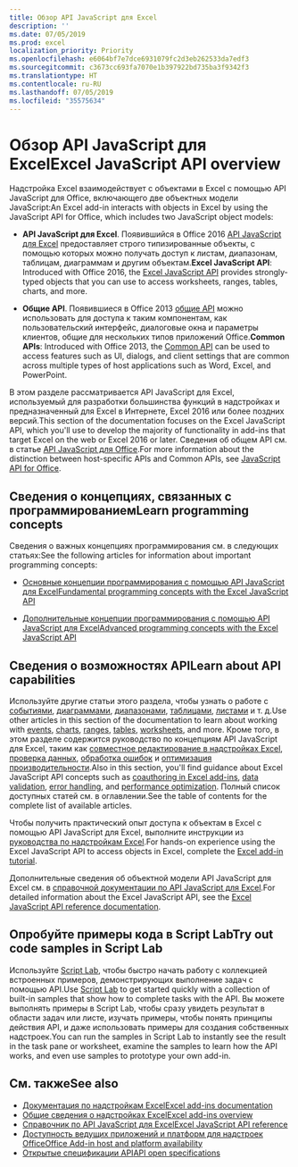```yaml
---
title: Обзор API JavaScript для Excel
description: ''
ms.date: 07/05/2019
ms.prod: excel
localization_priority: Priority
ms.openlocfilehash: e6064bf7e7dce6931079fc2d3eb262533da7edf3
ms.sourcegitcommit: c3673cc693fa7070e1b397922bd735ba3f9342f3
ms.translationtype: HT
ms.contentlocale: ru-RU
ms.lasthandoff: 07/05/2019
ms.locfileid: "35575634"
---
```

# <a name="excel-javascript-api-overview"></a><span data-ttu-id="72cf4-102">Обзор API JavaScript для Excel</span><span class="sxs-lookup"><span data-stu-id="72cf4-102">Excel JavaScript API overview</span></span>

<span data-ttu-id="72cf4-103">Надстройка Excel взаимодействует с объектами в Excel с помощью API JavaScript для Office, включающего две объектных модели JavaScript:</span><span class="sxs-lookup"><span data-stu-id="72cf4-103">An Excel add-in interacts with objects in Excel by using the JavaScript API for Office, which includes two JavaScript object models:</span></span>

* <span data-ttu-id="72cf4-104">**API JavaScript для Excel**. Появившийся в Office 2016 [API JavaScript для Excel](/javascript/api/excel) предоставляет строго типизированные объекты, с помощью которых можно получать доступ к листам, диапазонам, таблицам, диаграммам и другим объектам.</span><span class="sxs-lookup"><span data-stu-id="72cf4-104">**Excel JavaScript API**: Introduced with Office 2016, the [Excel JavaScript API](/javascript/api/excel) provides strongly-typed objects that you can use to access worksheets, ranges, tables, charts, and more.</span></span> 

* <span data-ttu-id="72cf4-105">**Общие API**. Появившиеся в Office 2013 [общие API](/javascript/api/office) можно использовать для доступа к таким компонентам, как пользовательский интерфейс, диалоговые окна и параметры клиентов, общие для нескольких типов приложений Office.</span><span class="sxs-lookup"><span data-stu-id="72cf4-105">**Common APIs**: Introduced with Office 2013, the [Common API](/javascript/api/office) can be used to access features such as UI, dialogs, and client settings that are common across multiple types of host applications such as Word, Excel, and PowerPoint.</span></span>

<span data-ttu-id="72cf4-106">В этом разделе рассматривается API JavaScript для Excel, используемый для разработки большинства функций в надстройках и предназначенный для Excel в Интернете, Excel 2016 или более поздних версий.</span><span class="sxs-lookup"><span data-stu-id="72cf4-106">This section of the documentation focuses on the Excel JavaScript API, which you'll use to develop the majority of functionality in add-ins that target Excel on the web or Excel 2016 or later.</span></span> <span data-ttu-id="72cf4-107">Сведения об общем API см. в статье [API JavaScript для Office](../javascript-api-for-office.md).</span><span class="sxs-lookup"><span data-stu-id="72cf4-107">For more information about the distinction between host-specific APIs and Common APIs, see [JavaScript API for Office](../javascript-api-for-office.md).</span></span> 

## <a name="learn-programming-concepts"></a><span data-ttu-id="72cf4-108">Сведения о концепциях, связанных с программированием</span><span class="sxs-lookup"><span data-stu-id="72cf4-108">Learn programming concepts</span></span>

<span data-ttu-id="72cf4-109">Сведения о важных концепциях программирования см. в следующих статьях:</span><span class="sxs-lookup"><span data-stu-id="72cf4-109">See the following articles for information about important programming concepts:</span></span>
 
- [<span data-ttu-id="72cf4-110">Основные концепции программирования с помощью API JavaScript для Excel</span><span class="sxs-lookup"><span data-stu-id="72cf4-110">Fundamental programming concepts with the Excel JavaScript API</span></span>](../../excel/excel-add-ins-core-concepts.md)

- [<span data-ttu-id="72cf4-111">Дополнительные концепции программирования с помощью API JavaScript для Excel</span><span class="sxs-lookup"><span data-stu-id="72cf4-111">Advanced programming concepts with the Excel JavaScript API</span></span>](../../excel/excel-add-ins-advanced-concepts.md)

## <a name="learn-about-api-capabilities"></a><span data-ttu-id="72cf4-112">Сведения о возможностях API</span><span class="sxs-lookup"><span data-stu-id="72cf4-112">Learn about API capabilities</span></span>

<span data-ttu-id="72cf4-113">Используйте другие статьи этого раздела, чтобы узнать о работе с [событиями](../../excel/excel-add-ins-events.md), [диаграммами](../../excel/excel-add-ins-charts.md), [диапазонами](../../excel/excel-add-ins-ranges.md), [таблицами](../../excel/excel-add-ins-tables.md), [листами](../../excel/excel-add-ins-worksheets.md) и т. д.</span><span class="sxs-lookup"><span data-stu-id="72cf4-113">Use other articles in this section of the documentation to learn about working with [events](../../excel/excel-add-ins-events.md), [charts](../../excel/excel-add-ins-charts.md), [ranges](../../excel/excel-add-ins-ranges.md), [tables](../../excel/excel-add-ins-tables.md), [worksheets](../../excel/excel-add-ins-worksheets.md), and more.</span></span> <span data-ttu-id="72cf4-114">Кроме того, в этом разделе содержится руководство по концепциям API JavaScript для Excel, таким как [совместное редактирование в надстройках Excel](../../excel/co-authoring-in-excel-add-ins.md), [проверка данных](../../excel/excel-add-ins-data-validation.md), [обработка ошибок](../../excel/excel-add-ins-error-handling.md) и [оптимизация производительности](../../excel/performance.md).</span><span class="sxs-lookup"><span data-stu-id="72cf4-114">Also in this section, you'll find guidance about Excel JavaScript API concepts such as [coauthoring in Excel add-ins](../../excel/co-authoring-in-excel-add-ins.md), [data validation](../../excel/excel-add-ins-data-validation.md), [error handling](../../excel/excel-add-ins-error-handling.md), and [performance optimization](../../excel/performance.md).</span></span> <span data-ttu-id="72cf4-115">Полный список доступных статей см. в оглавлении.</span><span class="sxs-lookup"><span data-stu-id="72cf4-115">See the table of contents for the complete list of available articles.</span></span>

<span data-ttu-id="72cf4-116">Чтобы получить практический опыт доступа к объектам в Excel с помощью API JavaScript для Excel, выполните инструкции из [руководства по надстройкам Excel](../../tutorials/excel-tutorial.md).</span><span class="sxs-lookup"><span data-stu-id="72cf4-116">For hands-on experience using the Excel JavaScript API to access objects in Excel, complete the [Excel add-in tutorial](../../tutorials/excel-tutorial.md).</span></span> 

<span data-ttu-id="72cf4-117">Дополнительные сведения об объектной модели API JavaScript для Excel см. в [справочной документации по API JavaScript для Excel](/javascript/api/excel).</span><span class="sxs-lookup"><span data-stu-id="72cf4-117">For detailed information about the Excel JavaScript API, see the [Excel JavaScript API reference documentation](/javascript/api/excel).</span></span>

## <a name="try-out-code-samples-in-script-lab"></a><span data-ttu-id="72cf4-118">Опробуйте примеры кода в Script Lab</span><span class="sxs-lookup"><span data-stu-id="72cf4-118">Try out code samples in Script Lab</span></span>

<span data-ttu-id="72cf4-119">Используйте [Script Lab](../../overview/explore-with-script-lab.md), чтобы быстро начать работу с коллекцией встроенных примеров, демонстрирующих выполнение задач с помощью API.</span><span class="sxs-lookup"><span data-stu-id="72cf4-119">Use [Script Lab](../../overview/explore-with-script-lab.md) to get started quickly with a collection of built-in samples that show how to complete tasks with the API.</span></span> <span data-ttu-id="72cf4-120">Вы можете выполнять примеры в Script Lab, чтобы сразу увидеть результат в области задач или листе, изучать примеры, чтобы понять принципы действия API, и даже использовать примеры для создания собственных надстроек.</span><span class="sxs-lookup"><span data-stu-id="72cf4-120">You can run the samples in Script Lab to instantly see the result in the task pane or worksheet, examine the samples to learn how the API works, and even use samples to prototype your own add-in.</span></span>

## <a name="see-also"></a><span data-ttu-id="72cf4-121">См. также</span><span class="sxs-lookup"><span data-stu-id="72cf4-121">See also</span></span>

- [<span data-ttu-id="72cf4-122">Документация по надстройкам Excel</span><span class="sxs-lookup"><span data-stu-id="72cf4-122">Excel add-ins documentation</span></span>](../../excel/index.md)
- [<span data-ttu-id="72cf4-123">Общие сведения о надстройках Excel</span><span class="sxs-lookup"><span data-stu-id="72cf4-123">Excel add-ins overview</span></span>](../../excel/excel-add-ins-overview.md)
- [<span data-ttu-id="72cf4-124">Справочник по API JavaScript для Excel</span><span class="sxs-lookup"><span data-stu-id="72cf4-124">Excel JavaScript API reference</span></span>](/javascript/api/excel)
- [<span data-ttu-id="72cf4-125">Доступность ведущих приложений и платформ для надстроек Office</span><span class="sxs-lookup"><span data-stu-id="72cf4-125">Office Add-in host and platform availability</span></span>](../../overview/office-add-in-availability.md)
- [<span data-ttu-id="72cf4-126">Открытые спецификации API</span><span class="sxs-lookup"><span data-stu-id="72cf4-126">API open specifications</span></span>](../openspec/openspec.md)
